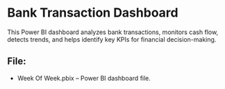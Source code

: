 # Bank Transaction Dashboard

This Power BI dashboard analyzes bank transactions, monitors cash flow, detects trends, and helps identify key KPIs for financial decision-making.

## File:
- Week Of Week.pbix – Power BI dashboard file.
